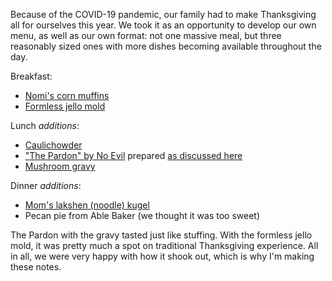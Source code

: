 Because of the COVID-19 pandemic, our family had to make Thanksgiving all for ourselves this year. We took it as an opportunity to develop our own menu, as well as our own format: not one massive meal, but three reasonably sized ones with more dishes becoming available throughout the day.

Breakfast:
- [Nomi's corn muffins](2016-03-22-nomis-corn-muffins-take-ii.md)
- [Formless jello mold](2016-04-03-chia-seed-jello-mold.md)

Lunch *additions*:
- [Caulichowder](2020-11-26-caulichowder.md)
- ["The Pardon" by No Evil](https://www.noevilfoods.com/products/the-pardon/) prepared [as discussed here](2020-11-26-no-evil-the-pardon.md)
- [Mushroom gravy](2020-11-26-mushroom-gravy.md)

Dinner *additions*:
- [Mom's lakshen (noodle) kugel](2020-11-26-lakshen-kugel.md)
- Pecan pie from Able Baker (we thought it was too sweet)

The Pardon with the gravy tasted just like stuffing. With the formless jello mold, it was pretty much a spot on traditional Thanksgiving experience. All in all, we were very happy with how it shook out, which is why I'm making these notes.
